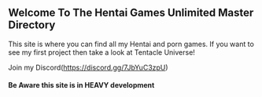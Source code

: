 ## Welcome To The Hentai Games Unlimited Master Directory

This site is where you can find all my Hentai and porn games. If you want to see my first project then take a look at Tentacle Universe!

Join my Discord(https://discord.gg/7JbYuC3zpU)


#### Be Aware this site is in HEAVY development

